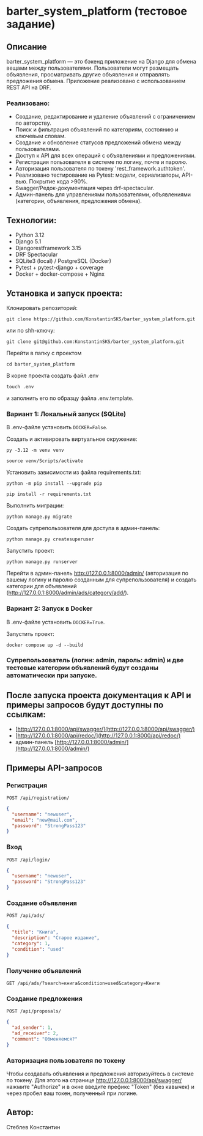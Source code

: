 # barter_system_platform (тестовое задание)

## Описание

barter_system_platform — это бэкенд приложение на Django для обмена вещами между пользователями. Пользователи могут размещать объявления, просматривать другие объявления и отправлять предложения обмена. Приложение реализовано с использованием REST API на DRF.

### Реализовано:
* Создание, редактирование и удаление объявлений с ограничением по авторству.
* Поиск и фильтрация объявлений по категориям, состоянию и ключевым словам.
* Создание и обновление статусов предложений обмена между пользователями.
* Доступ к API для всех операций с объявлениями и предложениями.
* Регистрация пользователя в системе по логину, почте и паролю.
* Авторизация пользователя по токену 'rest_framework.authtoken'.
* Реализовано тестирование на Pytest: модели, сериализаторы, API-вью. Покрытие кода >90%.
* Swagger/Редок-документация через drf-spectacular.
* Админ-панель для управлениями пользователями, объявлениями (категории, объявления, предложения обмена).

## Технологии:
* Python 3.12
* Django 5.1
* Djangorestframework 3.15
* DRF Spectacular
* SQLite3 (local) / PostgreSQL (Docker)
* Pytest + pytest-django + coverage
* Docker + docker-compose + Nginx

## Установка и запуск проекта:
Клонировать репозиторий:
```
git clone https://github.com/KonstantinSKS/barter_system_platform.git
```
или по shh-ключу:
```
git clone git@github.com:KonstantinSKS/barter_system_platform.git
```
Перейти в папку с проектом
```
cd barter_system_platform
```
В корне проекта создать файл .env
```
touch .env
```
и заполнить его по образцу файла .env.template.

### Вариант 1: Локальный запуск (SQLite)
В .env-файле установить `DOCKER=False`.

Cоздать и активировать виртуальное окружение:
```
py -3.12 -m venv venv
```
```
source venv/Scripts/activate
```
Установить зависимости из файла requirements.txt:
```
python -m pip install --upgrade pip
```
```
pip install -r requirements.txt
```
Выполнить миграции:
```
python manage.py migrate
```
Создать супрепользователя для доступа в админ-панель:
```
python manage.py createsuperuser
```
Запустить проект:
```
python manage.py runserver
```
Перейти в админ-панель http://127.0.0.1:8000/admin/ (авторизация по вашему логину и паролю созданным для супрепользователя)
и создать категории для объявлений (http://127.0.0.1:8000/admin/ads/category/add/).

### Вариант 2: Запуск в Docker
В .env-файле установить `DOCKER=True`.

Запустить проект:
```
docker compose up -d --build
```

### Cупрепользователь (логин: admin, пароль: admin) и две тестовые категории объявлений будут созданы автоматически при запуске.


## После запуска проекта документация к API и примеры запросов будут доступны по ссылкам:
* [http://127.0.0.1:8000/api/swagger/](http://127.0.0.1:8000/api/swagger/)
* [http://127.0.0.1:8000/api/redoc/](http://127.0.0.1:8000/api/redoc/)
* админ-панель [http://127.0.0.1:8000/admin/](http://127.0.0.1:8000/admin/)


## Примеры API-запросов

### Регистрация

`POST /api/registration/`

```json
{
  "username": "newuser",
  "email": "new@mail.com",
  "password": "StrongPass123"
}
```

### Вход

`POST /api/login/`

```json
{
  "username": "newuser",
  "password": "StrongPass123"
}
```

### Создание объявления

`POST /api/ads/`

```json
{
  "title": "Книга",
  "description": "Старое издание",
  "category": 1,
  "condition": "used"
}
```

### Получение объявлений

`GET /api/ads/?search=книга&condition=used&category=Книги`

### Создание предложения

`POST /api/proposals/`

```json
{
  "ad_sender": 1,
  "ad_receiver": 2,
  "comment": "Обменяемся?"
}
```

### Авторизация пользователя по токену
Чтобы создавать объявления и предложения авторизуйтесь в системе по токену.
Для этого на странице http://127.0.0.1:8000/api/swagger/ нажмите "Authorize" 
и в окне введите префикс "Token" (без кавычек) и через пробел ваш токен, полученный при логине.


## Автор:
Стеблев Константин
